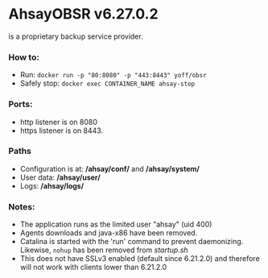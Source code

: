# AhsayOBSR v6.27.0.2
is a proprietary backup service provider.

### How to:
+ Run: `docker run -p "80:8080" -p "443:8443" yoff/obsr`
+ Safely stop: `docker exec CONTAINER_NAME ahsay-stop`

### Ports:
+ http listener is on 8080
+ https listener is on 8443.

### Paths
+ Configuration is at: **/ahsay/conf/** and **/ahsay/system/**
+ User data:  **/ahsay/user/**
+ Logs: **/ahsay/logs/**

### Notes:
+ The application runs as the limited user "ahsay" (uid 400)
+ Agents downloads and java-x86 have been removed.
+ Catalina is started with the 'run' command to prevent daemonizing. Likewise, `nohup` has been removed from *startup.sh*
+ This does not have SSLv3 enabled (default since 6.21.2.0) and therefore will not work with clients lower than 6.21.2.0
